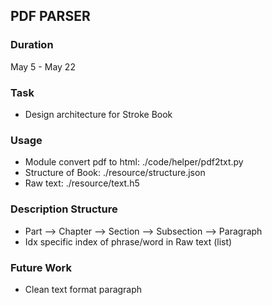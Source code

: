 ## PDF PARSER

### Duration
May 5 - May 22

### Task
+ Design architecture for Stroke Book

### Usage
+ Module convert pdf to html:  ./code/helper/pdf2txt.py
+ Structure of Book: ./resource/structure.json
+ Raw text: ./resource/text.h5

### Description Structure
+ Part --> Chapter --> Section --> Subsection --> Paragraph
+ Idx specific index of phrase/word in Raw text (list)

### Future Work
+ Clean text format paragraph